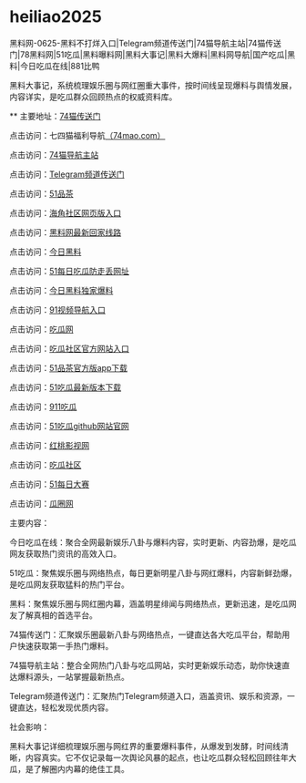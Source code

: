 # heiliao2025
黑料网-0625-黑料不打烊入口|Telegram频道传送门|74猫导航主站|74猫传送门|78黑料网|51吃瓜|黑料曝料网|黑料大事记|黑料大爆料|黑料网导航|国产吃瓜|黑料|今日吃瓜在线|881比鸭

黑料大事记，系统梳理娱乐圈与网红圈重大事件，按时间线呈现爆料与舆情发展，内容详实，是吃瓜群众回顾热点的权威资料库。

** 主要地址：<a href="https://74mao.com/">74猫传送门</a>

点击访问：七四猫福利导航<a href="https://74mao.com/">（74mao.com）</a>

点击访问：<a href="https://74mao.com/">74猫导航主站</a>

点击访问：<a href="https://74mao.com/">Telegram频道传送门</a>

点击访问：<a href="https://pc4-15.pages.dev/">51品茶</a>

点击访问：<a href="https://hj-448.pages.dev/">海角社区网页版入口</a>

点击访问：<a href="https://heiliao289.pages.dev/">黑料网最新回家线路</a>

点击访问：<a href="https://heiliao253.pages.dev/">今日黑料</a>

点击访问：<a href="https://chigua732.pages.dev/">51每日吃瓜防走丢网址</a>

点击访问：<a href="https://heiliao633.pages.dev/">今日黑料独家爆料</a>

点击访问：<a href="https://hj-403.pages.dev/">91视频导航入口</a>

点击访问：<a href="https://chigua918.pages.dev/">吃瓜网</a>

点击访问：<a href="https://cg4-05.pages.dev/">吃瓜社区官方网站入口</a>

点击访问：<a href="https://pc9-01.pages.dev/">51品茶官方版app下载</a>

点击访问：<a href="https://chigua817.pages.dev/">51吃瓜最新版本下载</a>

点击访问：<a href="https://cg9-04.pages.dev/">911吃瓜</a>

点击访问：<a href="https://pc3-02.pages.dev/">51吃瓜github网站官网</a>

点击访问：<a href="https://hj-366.pages.dev/">红桃影视网</a>

点击访问：<a href="https://cg8-04.pages.dev/">吃瓜社区</a>

点击访问：<a href="https://pc6-07.pages.dev/">51每日大赛</a>

点击访问：<a href="https://cg6-11.pages.dev/">瓜圈网</a>

主要内容：

今日吃瓜在线：聚合全网最新娱乐八卦与爆料内容，实时更新、内容劲爆，是吃瓜网友获取热门资讯的高效入口。

51吃瓜：聚焦娱乐圈与网络热点，每日更新明星八卦与网红爆料，内容新鲜劲爆，是吃瓜网友获取猛料的热门平台。

黑料：聚焦娱乐圈与网红圈内幕，涵盖明星绯闻与网络热点，更新迅速，是吃瓜网友了解真相的首选平台。

74猫传送门：汇聚娱乐圈最新八卦与网络热点，一键直达各大吃瓜平台，帮助用户快速获取第一手热门爆料。

74猫导航主站：整合全网热门八卦与吃瓜网站，实时更新娱乐动态，助你快速直达爆料源头，一站掌握最新热点。

Telegram频道传送门：汇聚热门Telegram频道入口，涵盖资讯、娱乐和资源，一键直达，轻松发现优质内容。

社会影响：

黑料大事记详细梳理娱乐圈与网红界的重要爆料事件，从爆发到发酵，时间线清晰，内容真实。它不仅记录每一次舆论风暴的起点，也让吃瓜群众轻松回顾往年大瓜，是了解圈内内幕的绝佳工具。

<span style="display:none;">[Canonical link](https://github.com/kri20250625/tdu）</span>
